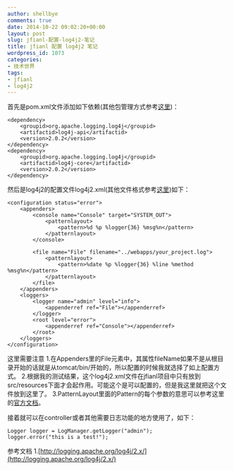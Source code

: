 ```yaml
---
author: shellbye
comments: true
date: 2014-10-22 09:02:20+00:00
layout: post
slug: jfianl-配置-log4j2-笔记
title: jfianl 配置 log4j2 笔记
wordpress_id: 1073
categories:
- 技术世界
tags:
- jfianl
- log4j2
---
```


首先是pom.xml文件添加如下依赖(其他包管理方式参考[这里](http://logging.apache.org/log4j/2.x/maven-artifacts.html))：

    
    
    <dependency>
        <groupid>org.apache.logging.log4j</groupid>
        <artifactid>log4j-api</artifactid>
        <version>2.0.2</version>
    </dependency>
    <dependency>
        <groupid>org.apache.logging.log4j</groupid>
        <artifactid>log4j-core</artifactid>
        <version>2.0.2</version>
    </dependency>



然后是log4j2的配置文件log4j2.xml(其他文件格式参考[这里](http://logging.apache.org/log4j/2.x/manual/configuration.html#AutomaticConfiguration))如下：

    
    
    <configuration status="error">
        <appenders>
            <console name="Console" target="SYSTEM_OUT">
                <patternlayout>
                    <pattern>%d %p %logger{36} %msg%n</pattern>
                </patternlayout>
            </console>
            
            <file name="File" filename="../webapps/your_project.log">
                <patternlayout>
                    <pattern>%date %p %logger{36} %line %method %msg%n</pattern>
                </patternlayout>
            </file>
        </appenders>
        <loggers>
            <logger name="admin" level="info">
                <appenderref ref="File"></appenderref>
            </logger>
            <root level="error">
                <appenderref ref="Console"></appenderref>
            </root>
        </loggers>
    </configuration>



这里需要注意
1.在Appenders里的File元素中，其属性fileName如果不是从根目录开始的话就是从tomcat/bin/开始的，所以配置的时候我就选择了如上配置方式。
2.根据我的测试结果，这个log4j2.xml文件在jfianl项目中只有放到src/resources下面才会起作用。可能这个是可以配置的，但是我这里就把这个文件放到这里了。
3.PatternLayout里面的Pattern的每个参数的意思可以参考这里的[官方文档](http://logging.apache.org/log4j/2.0/manual/layouts.html#Patterns)。

接着就可以在controller或者其他需要日志功能的地方使用了，如下：

    
    
    Logger logger = LogManager.getLogger("admin");
    logger.error("this is a test!");
    



参考文档
1.[http://logging.apache.org/log4j/2.x/](http://logging.apache.org/log4j/2.x/)

